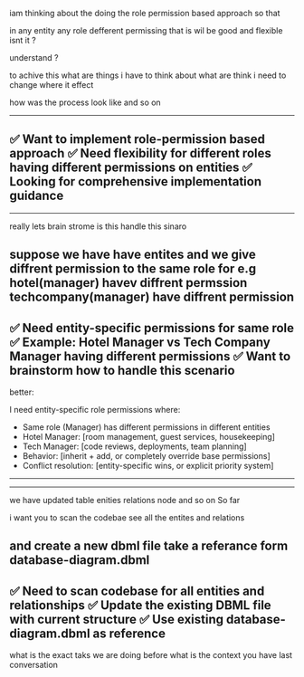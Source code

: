 

iam thinking about the doing the role permission based approach so that 

in any entity any role defferent permissing that is wil be good and flexible  isnt it ?

understand ?

to achive this what are things i have to think about what are think i need to change where it effect 

how was the process look like and so on

---
✅ Want to implement role-permission based approach
✅ Need flexibility for different roles having different permissions on entities
✅ Looking for comprehensive implementation guidance
--


-----
really lets brain strome is this handle this sinaro

suppose we have have entites and we give diffrent permission to the same role for e.g hotel(manager) havev diffrent permssion techcompany(manager) have diffrent permission
----
✅ Need entity-specific permissions for same role
✅ Example: Hotel Manager vs Tech Company Manager having different permissions
✅ Want to brainstorm how to handle this scenario
-------------
better:

I need entity-specific role permissions where:
- Same role (Manager) has different permissions in different entities
- Hotel Manager: [room management, guest services, housekeeping]
- Tech Manager: [code reviews, deployments, team planning]
- Behavior: [inherit + add, or completely override base permissions]
- Conflict resolution: [entity-specific wins, or explicit priority system]
------------


----
we have updated table enities relations node and so on So far

i want you to scan the codebae see all the entites and relations

and create a new dbml file take a referance form database-diagram.dbml
----
✅ Need to scan codebase for all entities and relationships
✅ Update the existing DBML file with current structure
✅ Use existing database-diagram.dbml as reference
---



what is the exact taks we are doing before what is the context you have last conversation  